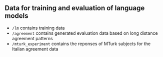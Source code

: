 ## Data for training and evaluation of language models

- `/lm` contains training data
- `/agreement` contains generated evaluation data based on long distance agreement patterns
- `/mturk_experiment` contains the reponses of MTurk subjects for the Italian agreement data 
